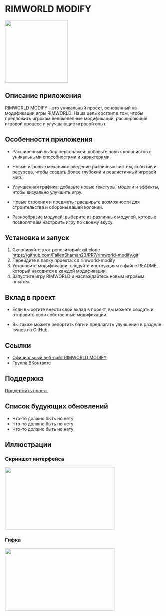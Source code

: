 # RIMWORLD MODIFY

<Image src="https://ltdfoto.ru/images/2024/03/02/kandinsky-download-1709364968305.png" width="200px" height="200px">

## Описание приложения

RIMWORLD MODIFY - это уникальный проект, основанный на модификации игры RIMWORLD. Наша цель состоит в том, чтобы предложить игрокам великолепные модификации, расширяющие игровой процесс и улучшающие игровой опыт.

## Особенности приложения

- Расширенный выбор персонажей: добавьте новых колонистов с уникальными способностями и характерами.

- Новые игровые механики: введение различных систем, событий и ресурсов, чтобы создать более глубокий и реалистичный игровой мир.

- Улучшенная графика: добавьте новые текстуры, модели и эффекты, чтобы визуально улучшить игру.

- Новые строения и предметы: расширьте возможности для строительства и обороны вашей колонии.

- Разнообразие модулей: выберите из различных модулей, которые позволят вам настроить игру по своему вкусу.

## Установка и запуск

1. Склонируйте этот репозиторий: git clone https://github.com/FallenShaman23/PR7/rimworld-modify.git
2. Перейдите в папку проекта: cd rimworld-modify
3. Установите модификации: следуйте инструкциям в файле README, который находится в каждой модификации.
4. Запустите игру RIMWORLD и наслаждайтесь новым игровым опытом.

## Вклад в проект

- Если вы хотите внести свой вклад в проект, вы можете создать и отправить свои собственные модификации.

- Вы также можете репортить баги и предлагать улучшения в разделе Issues на GitHub.

## Ссылки

- [Официальный веб-сайт RIMWORLD MODIFY](https://example.com)
- [Группа ВКонтакте](https://m.vk.com/)

## Поддержка

[Поддержать проект](https://www.donationalerts.com/)

## Список будующих обновлений

- Что-то должно быть но нету
- Что-то должно быть но нету
- Что-то должно быть но нету

## Иллюстрации

### Скриншот интерфейса

<Image src="https://www.cheathappens.com/graphics/reviews/screenshot1_Rimworld.jpg" width="350px" height="200px">

### Гифка

<Image src="https://steamuserimages-a.akamaihd.net/ugc/2002461708460956066/BB00A727F5383DAF10D69F7BB4B2C6BD5BFDA854/?imw=5000&imh=5000&ima=fit&impolicy=Letterbox&imcolor=%23000000&letterbox=false" width="350px" height="200px">
